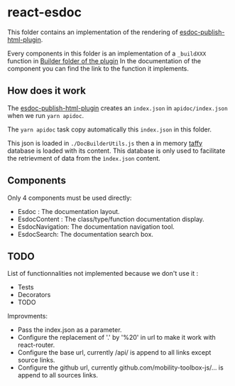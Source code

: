 # react-esdoc

This folder contains an implementation of the rendering of [esdoc-publish-html-plugin](https://github.com/esdoc/esdoc-plugins/blob/2de5022baa569785a189056a99acd1d7ca8284b7/esdoc-publish-html-plugin).

Every components in this folder is an implementation of a `_buildXXX` function in [Builder folder of the plugin](https://github.com/esdoc/esdoc-plugins/tree/2de5022baa569785a189056a99acd1d7ca8284b7/esdoc-publish-html-plugin/src/Builder)
In the documentation of the component you can find the link to the function it implements.

## How does it work

The [esdoc-publish-html-plugin](https://github.com/esdoc/esdoc-plugins/blob/2de5022baa569785a189056a99acd1d7ca8284b7/esdoc-publish-html-plugin) creates an `index.json` in `apidoc/index.json` when we run `yarn apidoc`.

The `yarn apidoc` task copy automatically this `index.json` in this folder.

This json is loaded in `./DocBuilderUtils.js` then a in memory [taffy](http://taffydb.com/) database is loaded with its content.
This database is only used to facilitate the retrievment of data from the `ìndex.json` content.

## Components

Only 4 components must be used directly:

- Esdoc : The documentation layout.
- EsdocContent : The class/type/function documentation display.
- EsdocNavigation: The documentation navigation tool.
- EsdocSearch: The documentation search box.

## TODO

List of functionnalities not implemented because we don't use it :

- Tests
- Decorators
- TODO

Improvments:

- Pass the index.json as a parameter.
- Configure the replacement of '.' by '%20' in url to make it work with react-router.
- Configure the base url, currently /api/ is append to all links except source links.
- Configure the github url, currently github.com/mobility-toolbox-js/... is append to all sources links.